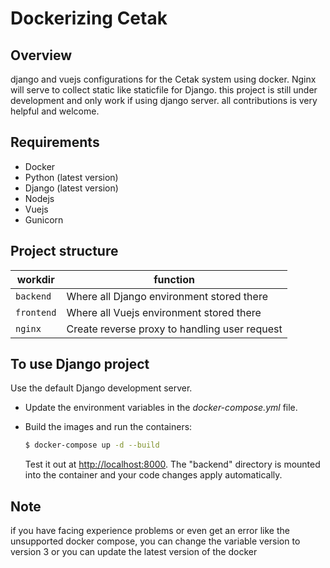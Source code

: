 # Dockerizing Cetak

## Overview

django and vuejs configurations for the Cetak system using docker. Nginx will serve to collect static like staticfile for Django.
this project is still under development and only work if using django server. all contributions is very helpful and welcome.


## Requirements

- Docker
- Python (latest version)
- Django (latest version)
- Nodejs
- Vuejs
- Gunicorn

## Project structure

| workdir | function |
|--------|----------|
| `backend` | Where all Django environment stored there |
| `frontend` | Where all Vuejs environment stored there |
| `nginx` | Create reverse proxy to handling user request |

## To use Django project

Use the default Django development server.

- Update the environment variables in the *docker-compose.yml* file.
- Build the images and run the containers:

    ```sh
    $ docker-compose up -d --build
    ```

    Test it out at [http://localhost:8000](http://localhost:8000). The "backend" directory is mounted into the container and your code changes apply automatically.

## Note

if you have facing experience problems or even get an error like the unsupported docker compose, you can change the variable version to version 3 or you can update the latest version of the docker